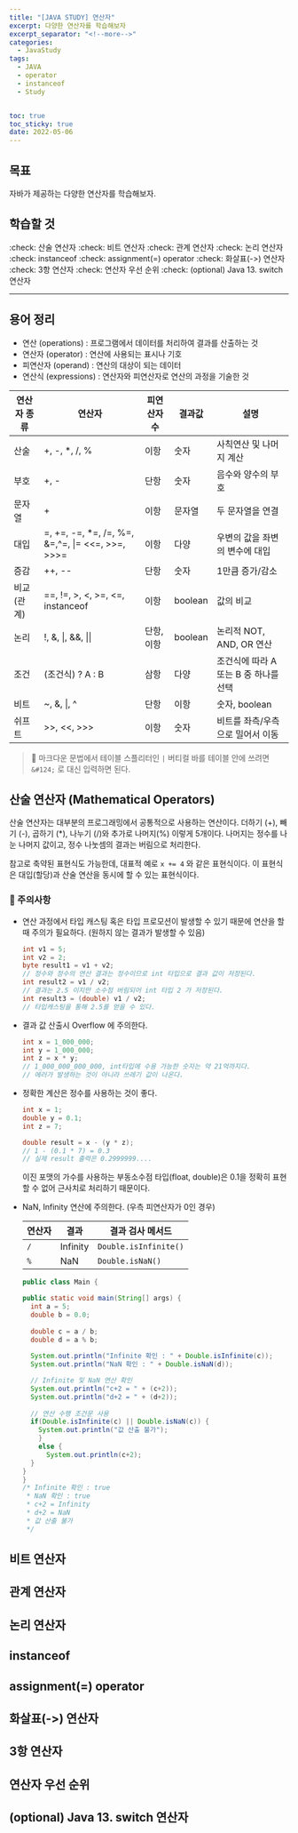 ```yaml
---
title: "[JAVA STUDY] 연산자"
excerpt: 다양한 연산자를 학습해보자
excerpt_separator: "<!--more-->"
categories:
  - JavaStudy
tags:
  - JAVA
  - operator
  - instanceof
  - Study


toc: true
toc_sticky: true
date: 2022-05-06
---
```


## 목표

자바가 제공하는 다양한 연산자를 학습해보자.

## 학습할 것

:check: 산술 연산자
:check: 비트 연산자
:check: 관계 연산자
:check: 논리 연산자
:check: instanceof
:check: assignment(=) operator
:check: 화살표(->) 연산자
:check: 3항 연산자
:check: 연산자 우선 순위
:check: (optional) Java 13. switch 연산자

---

## 용어 정리

- 연산 (operations) : 프로그램에서 데이터를 처리하여 결과를 산출하는 것  
- 연산자 (operator) : 연산에 사용되는 표시나 기호  
- 피연산자 (operand) : 연산의 대상이 되는 데이터  
- 연산식 (expressions) : 연산자와 피연산자로 연산의 과정을 기술한 것

|연산자 종류|연산자|피연산자 수|결과값|설명|
|---|---|---|---|---|
|산술|+, -, *, /, %|이항|숫자|사칙연산 및 나머지 계산|
|부호|+, -|단항|숫자|음수와 양수의 부호|
|문자열|+|이항|문자열|두 문자열을 연결|
|대입|=, +=, -=, *=, /=, %=, &=,^=, &#124;= <<=, >>=, >>>=|이항|다양|우변의 값을 좌변의 변수에 대입|
|증감|++, --|단항|숫자|1만큼 증가/감소|
|비교(관계)|==, !=, >, <, >=, <=, instanceof|이항|boolean|값의 비교|
|논리|!, &, &#124;, &&, &#124;&#124;|단항, 이항|boolean|논리적 NOT, AND, OR 연산|
|조건|(조건식) ? A : B|삼항|다양|조건식에 따라 A 또는 B 중 하나를 선택|
|비트|~, &, &#124;, ^|단항|이항|숫자, boolean|비트 NOT, AND, OR, XOR 연산|
|쉬프트|>>, <<, >>>|이항|숫자|비트를 좌측/우측으로 밀어서 이동|

>:bell: 마크다운 문법에서 테이블 스플리터인 `|` 버티컬 바를 테이블 안에 쓰려면 `&#124;` 로 대신 입력하면 된다.

## 산술 연산자 (Mathematical Operators)

산술 연산자는 대부분의 프로그래밍에서 공통적으로 사용하는 연산이다. 더하기 (+),  빼기 (-), 곱하기 (*), 나누기 (/)와 추가로 나머지(%) 이렇게 5개이다. 나머지는 정수를 나눈 나머지 값이고, 정수 나눗셈의 결과는 버림으로 처리한다.

참고로 축약된 표현식도 가능한데, 대표적 예로 `x += 4` 와 같은 표현식이다. 이 표현식은 대입(할당)과 산술 연산을 동시에 할 수 있는 표현식이다.

### :bell: 주의사항
  
- 연산 과정에서 타입 캐스팅 혹은 타입 프로모션이 발생할 수 있기 때문에 연산을 할 때 주의가 필요하다. (원하지 않는 결과가 발생할 수 있음)  

  ```java
  int v1 = 5;
  int v2 = 2;
  byte result1 = v1 + v2;
  // 정수와 정수의 연산 결과는 정수이므로 int 타입으로 결과 값이 저장된다.
  int result2 = v1 / v2;
  // 결과는 2.5 이지만 소수점 버림되어 int 타입 2 가 저장된다.
  int result3 = (double) v1 / v2;
  // 타입캐스팅을 통해 2.5를 얻을 수 있다.
  ```

- 결과 값 산출시 Overflow 에 주의한다.  
  
  ```java
  int x = 1_000_000;
  int y = 1_000_000;
  int z = x * y;    
  // 1_000_000_000_000, int타입에 수용 가능한 숫자는 약 21억까지다.
  // 에러가 발생하는 것이 아니라 쓰레기 값이 나온다.
  ```

- 정확한 계산은 정수를 사용하는 것이 좋다.

  ```java
  int x = 1;
  double y = 0.1;
  int z = 7;

  double result = x - (y * z);
  // 1 - (0.1 * 7) = 0.3
  // 실제 result 출력은 0.2999999.... 
  ```

  이진 포맷의 가수를 사용하는 부동소수점 타입(float, double)은 0.1을 정확히 표현할 수 없어 근사치로 처리하기 때문이다.

- NaN, Infinity 연산에 주의한다. (우측 피연산자가 0인 경우)  
  
  |연산자|결과|결과 검사 메서드|
  |---|---|---|
  |`/`|Infinity|`Double.isInfinite()`|
  |`%`|NaN|`Double.isNaN()`|

  ```java
  public class Main {
  
  public static void main(String[] args) {
    int a = 5;
    double b = 0.0;
    
    double c = a / b;
    double d = a % b;
    
    System.out.println("Infinite 확인 : " + Double.isInfinite(c));
    System.out.println("NaN 확인 : " + Double.isNaN(d));

    // Infinite 및 NaN 연산 확인
    System.out.println("c+2 = " + (c+2));
    System.out.println("d+2 = " + (d+2));
    
    // 연산 수행 조건문 사용
    if(Double.isInfinite(c) || Double.isNaN(c)) {
      System.out.println("값 산출 불가");
      } 
      else {
        System.out.println(c+2);
    }
  }
  }
  /* Infinite 확인 : true
   * NaN 확인 : true
   * c+2 = Infinity
   * d+2 = NaN
   * 값 산출 불가
   */
  ```

## 비트 연산자

## 관계 연산자

## 논리 연산자

## instanceof

## assignment(=) operator

## 화살표(->) 연산자

## 3항 연산자

## 연산자 우선 순위

## (optional) Java 13. switch 연산자
